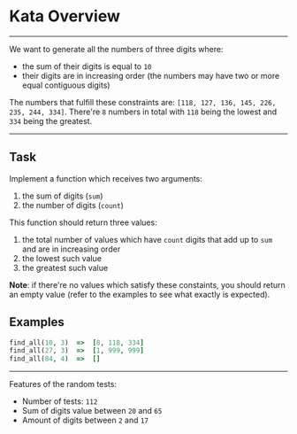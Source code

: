 # Kata Overview

---

We want to generate all the numbers of three digits where:

- the sum of their digits is equal to `10`
- their digits are in increasing order (the numbers may have two or more equal contiguous digits)

The numbers that fulfill these constraints are: `[118, 127, 136, 145, 226, 235, 244, 334]`. There're `8` numbers in total with `118` being the lowest and `334` being the greatest.

---

## Task

Implement a function which receives two arguments:

1. the sum of digits (`sum`)
2. the number of digits (`count`)

This function should return three values:

1. the total number of values which have `count` digits that add up to `sum` and are in increasing order
2. the lowest such value
3. the greatest such value

**Note**: if there're no values which satisfy these constaints, you should return an empty value (refer to the examples to see what exactly is expected).

## Examples

```ruby
find_all(10, 3)  =>  [8, 118, 334]
find_all(27, 3)  =>  [1, 999, 999]
find_all(84, 4)  =>  []
```

---

Features of the random tests:

- Number of tests: `112`
- Sum of digits value between `20` and `65`
- Amount of digits between `2` and `17`
